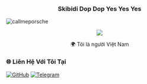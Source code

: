 <h3 align="center">Skibidi Dop Dop Yes Yes Yes</h3>

<p align="left"> <img src="https://komarev.com/ghpvc/?username=callmeporsche&label=Profile%20views&color=0e75b6&style=flat" alt="callmeporsche" /> </p>

<p align="center"><img src="https://img.icons8.com/color/48/000000/vietnam-circular.png"/></p> 
<div align="center"> 
 🌍 Tôi là người Việt Nam 
</div> 

### 🌐️ Liên Hệ Với Tôi Tại
[![GitHub](https://img.shields.io/badge/github-%23121011.svg?style=for-the-badge&logo=github&logoColor=white)](https://github.com/callmeporsche)
[![Telegram](https://img.shields.io/badge/Telegram-%23229ED9.svg?style=for-the-badge&logo=Telegram&logoColor=white)](https://t.me/callme_porsche)

